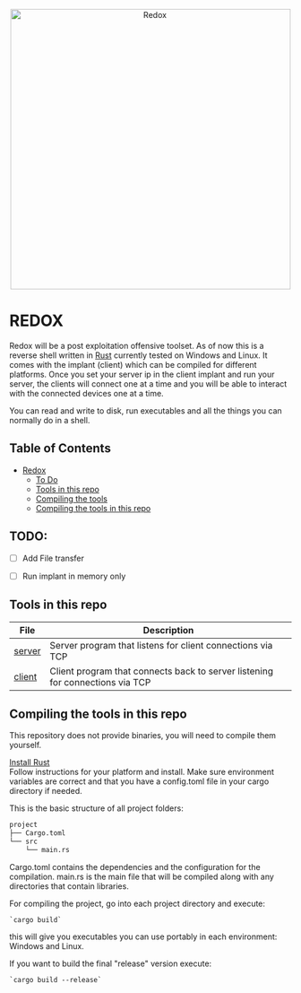 <p align="center">
    <img height="500" alt="Redox" src="https://github.com/nthdeg/redox/blob/main/redox.png">
</p>

# REDOX #

Redox will be a post exploitation offensive toolset. As of now this is a reverse shell written in [Rust](https://www.rust-lang.org/) currently tested on Windows and Linux. It comes with the implant (client) which can be compiled for different platforms. Once you set your server ip in the client implant and run your server, the clients will connect one at a time and you will be able to interact with the connected devices one at a time.

You can read and write to disk, run executables and all the things you can normally do in a shell.

## Table of Contents

- [Redox](#redox)
  * [To Do](#todo)
  * [Tools in this repo](#tools-in-this-repo)
  * [Compiling the tools](#compiling-the-tools-in-this-repo)
  * [Compiling the tools in this repo](#Compiling-the-tools-in-this-repo)



## TODO:
- [ ] Add File transfer
- [ ] Run implant in memory only


## Tools in this repo

| File                                                                                                   | Description                                                                                                                                                                              |
|--------------------------------------------------------------------------------------------------------|------------------------------------------------------------------------------------------------------------------------------------------------------------------------------------------|
| [server](/server/src/main.rs)                                 | Server program that listens for client connections via TCP                                                                                                                                  |
| [client](/client/src/main.rs)                                 | Client program that connects back to server listening for connections via TCP                                                                                                                                  |

## Compiling the tools in this repo

This repository does not provide binaries, you will need to compile them yourself.  

[Install Rust](https://www.rust-lang.org/tools/install)  
Follow instructions for your platform and install. Make sure environment variables are correct and that you have a config.toml file in your cargo directory if needed.

This is the basic structure of all project folders:

```bash  
project
├── Cargo.toml
└── src
    └── main.rs
```

Cargo.toml contains the dependencies and the configuration for the compilation.
main.rs is the main file that will be compiled along with any directories that contain libraries.

For compiling the project, go into each project directory and execute:  
```
`cargo build`
```
this will give you executables you can use portably in each environment: Windows and Linux.

If you want to build the final "release" version execute:  
```
`cargo build --release`
```
